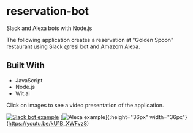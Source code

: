 # reservation-bot

Slack and Alexa bots with Node.js

The following application creates a reservation at "Golden Spoon" restaurant using Slack @resi bot and Amazom Alexa.

## Built With

<ul>
    <li>JavaScript</li>
    <li>Node.js</li>
    <li>Wit.ai</li>
</ul>

Click on images to see a video presentation of the application. 

[![Slack bot example](https://user-images.githubusercontent.com/25894229/87184149-78d02f00-c2b5-11ea-99ae-013d66ae60a1.jpg)](https://youtu.be/Ux4F-2B33Pg)
[![Alexa example](https://user-images.githubusercontent.com/25894229/87184147-78d02f00-c2b5-11ea-84a5-f1e809802379.jpg)]{:height="36px" width="36px"}(https://youtu.be/kU1B_XWFvz8)
